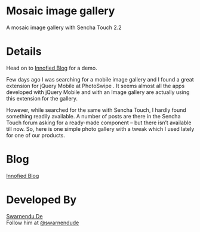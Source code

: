 Mosaic image gallery
=============

A mosaic image gallery with Sencha Touch 2.2

Details
=============

Head on to <a target="_blank" href="http://innofied.com/mosaic-image-gallery-with-sencha-touch-2-2/">Innofied Blog</a> for a demo.

Few days ago I was searching for a mobile image gallery and I found a great extension for jQuery Mobile at PhotoSwipe . It seems almost all the apps developed with jQuery Mobile and with an Image gallery are actually using this extension for the gallery.

However, while searched for the same with Sencha Touch, I hardly found something readily available. A number of  posts are there in the Sencha Touch forum asking for a ready-made component – but there isn’t available till now. So, here is one simple photo gallery with a tweak which I used lately for one of our products.

Blog
=============

<a  target="_blank" href="http://innofied.com/mosaic-image-gallery-with-sencha-touch-2-2/">Innofied Blog</a>

Developed By
=============

<a href="http:www.swarnendude.com" target="_blank">Swarnendu De</a> <br>
Follow him at <a href="https://twitter.com/swarnendude" href="_blank">@swarnendude</a>
